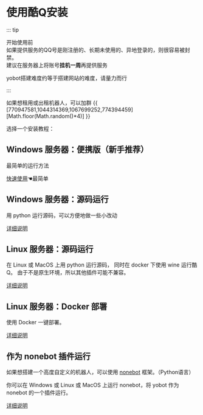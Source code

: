 # 使用酷Q安装

::: tip

开始使用前  
如果提供服务的QQ号是刚注册的、长期未使用的、异地登录的，则很容易被封禁。  
建议在服务器上将账号**挂机一周**再提供服务

yobot搭建难度约等于搭建网站的难度，请量力而行

:::

如果想租用或出租机器人，可以加群 {{ [770947581,1044314369,1067699252,774394459][Math.floor(Math.random()*4)] }}

选择一个安装教程：

## Windows 服务器：便携版（新手推荐）

最简单的运行方法

[快速使用](./Windows-quick-start.md)☚最简单

## Windows 服务器：源码运行

用 python 运行源码，可以方便地做一些小改动

[详细说明](./Windows-source.md)

## Linux 服务器：源码运行

在 Linux 或 MacOS 上用 python 运行源码，
同时在 docker 下使用 wine 运行酷Q。
由于不是原生环境，所以其他插件可能不兼容。

[详细说明](./Linux-source.md)

## Linux 服务器：Docker 部署

使用 Docker 一键部署。

[详细说明](./docker.md)

## 作为 nonebot 插件运行

如果想搭建一个高度自定义的机器人，可以使用 [nonebot](https://nonebot.cqp.moe/) 框架。（Python语言）

你可以在 Windows 或 Linux 或 MacOS 上运行 nonebot，将 yobot 作为 nonebot 的一个插件运行。

[详细说明](./nonebot-plugin.md)
